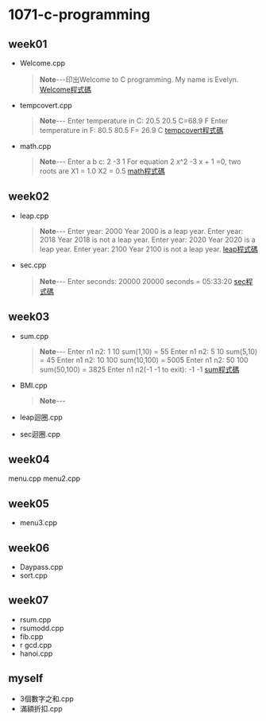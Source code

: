 # 1071-c-programming

## week01
* Welcome.cpp
  >**Note**---印出Welcome to C programming.
  >			 My name is Evelyn.
[Welcome程式碼](https://github.com/Evelyn05/1071-c-programming/blob/master/W01/welcome.cpp)


* tempcovert.cpp
  >**Note**---
  >Enter temperature in C: 20.5
  >20.5 C=68.9 F
  >Enter temperature in F: 80.5
  >80.5 F= 26.9 C
  >[tempcovert程式碼](https://github.com/Evelyn05/1071-c-programming/blob/master/W01/tempconvert.cpp)


* math.cpp
  > **Note**---
  > Enter a b c: 2 -3 1
  >  For equation 2 x^2 -3 x + 1 =0, two roots are 
  > X1 = 1.0 
  > X2 = 0.5
  > [math程式碼](https://github.com/Evelyn05/1071-c-programming/blob/master/W01/math.cpp)


## week02

  * leap.cpp
    >**Note**---
    Enter year: 2000 
    Year 2000 is a leap year.
    Enter year: 2018 Year 
    2018 is not a leap year.
    Enter year: 2020
    Year 2020 is a leap year.
    Enter year: 2100
    Year 2100 is not a leap year.
    [ leap程式碼](https://github.com/Evelyn05/1071-c-programming/blob/master/W02/leap.cpp)
    
  * sec.cpp
    >**Note**---
    Enter seconds: 20000 
    20000 seconds = 05:33:20
   [ sec程式碼](https://github.com/Evelyn05/1071-c-programming/blob/master/W02/sec.cpp)
     
  
## week03
  * sum.cpp
    >**Note**---
    Enter n1 n2: 1 10
    sum(1,10) = 55
    Enter n1 n2: 5 10 
    sum(5,10) = 45
    Enter n1 n2: 10 100 
    sum(10,100) = 5005 
    Enter n1 n2: 50 100 
    sum(50,100) = 3825 
    Enter n1 n2(-1 -1 to exit): -1 -1
   [ sum程式碼](https://github.com/Evelyn05/1071-c-programming/blob/master/W03/sum.cpp)  
    
  * BMI.cpp
    >**Note**---
    
  * leap迴圈.cpp
  * sec迴圈.cpp 
  
## week04
  menu.cpp
  menu2.cpp 
  
## week05
  * menu3.cpp
  
 
 
## week06
 * Daypass.cpp
 * sort.cpp

## week07
  * rsum.cpp
  * rsumodd.cpp
  * fib.cpp
  * r gcd.cpp
  * hanoi.cpp
## myself
  * 3個數字之和.cpp
  * 滿額折扣.cpp
<!--stackedit_data:
eyJoaXN0b3J5IjpbMTUzNDEwNDg0MCwxNDI0NjUzOTk0LDczMz
QwOTc3NywxNjk5NTc5OTE0LC05MDQwNDk0MTIsLTIwNTE0Mjk3
ODEsLTMzNzk1ODg5OV19
-->
